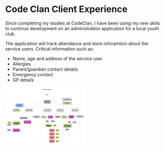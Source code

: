 # Code Clan Client Experience

Since completing my studies at CodeClan, I have been using my new skills to continue development on an administration application for a local youth club.

The application will track attendance and store inforamtion about the service users. Critical information such as:

- Name, age and address of the service user
- Allergies
- Parent/guardian contact details
- Emergency contact
- GP details

<img src="./assets/vision-refactor-pycp.png" alt="Vision of refactor diagram" style="zoom:25%;" />
